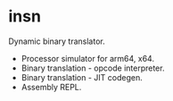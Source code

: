 # insn
Dynamic binary translator.

* Processor simulator for arm64, x64.
* Binary translation - opcode interpreter.
* Binary translation - JIT codegen.
* Assembly REPL.
